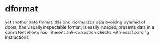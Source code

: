 # dformat
yet another data format.  this one: normalizes data avoiding pyramid of doom; has visually inspectable format; is easily indexed; presents data in a consistent idiom; has inherent anti-corruption checks with exact parsing instructions

